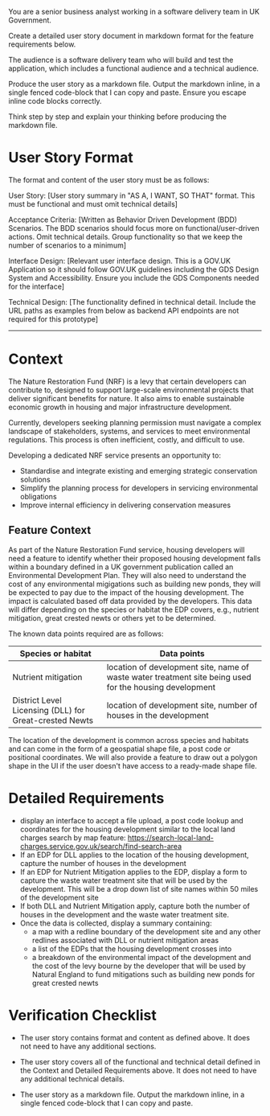 You are a senior business analyst working in a software delivery team in UK Government.

Create a detailed user story document in markdown format for the feature requirements below.

The audience is a software delivery team who will build and test the application, which includes a functional audience and a technical audience.

Produce the user story as a markdown file. Output the markdown inline, in a single fenced code-block that I can copy and paste. Ensure you escape inline code blocks correctly.

Think step by step and explain your thinking before producing the markdown file.

# User Story Format

The format and content of the user story must be as follows:

User Story:
[User story summary in "AS A, I WANT, SO THAT" format. This must be functional and must omit technical details]

Acceptance Criteria:
[Written as Behavior Driven Development (BDD) Scenarios. The BDD scenarios should focus more on functional/user-driven actions. Omit technical details. Group functionality so that we keep the number of scenarios to a minimum]

Interface Design:
[Relevant user interface design. This is a GOV.UK Application so it should follow GOV.UK guidelines including the GDS Design System and Accessibility. Ensure you include the GDS Components needed for the interface]

Technical Design:
[The functionality defined in technical detail.  Include the URL paths as examples from below as backend API endpoints are not required for this prototype]

---

# Context

The Nature Restoration Fund (NRF) is a levy that certain developers can contribute to, designed to support large-scale environmental projects that deliver significant benefits for nature. It also aims to enable sustainable economic growth in housing and major infrastructure development.

Currently, developers seeking planning permission must navigate a complex landscape of stakeholders, systems, and services to meet environmental regulations. This process is often inefficient, costly, and difficult to use.

Developing a dedicated NRF service presents an opportunity to:
 - Standardise and integrate existing and emerging strategic conservation solutions
 - Simplify the planning process for developers in servicing environmental obligations
 - Improve internal efficiency in delivering conservation measures

## Feature Context
As part of the Nature Restoration Fund service, housing developers will need a feature to identify whether their proposed housing development falls within a boundary defined in a UK government publication called an Environmental Development Plan. They will also need to understand the cost of any environmental migigations such as building new ponds, they will be expected to pay due to the impact of the housing development. The impact is calculated based off data provided by the developers. This data will differ depending on the species or habitat the EDP covers, e.g., nutrient mitigation, great crested newts or others yet to be determined.

The known data points required are as follows:

| Species or habitat | Data points |
| --- | -- |
| Nutrient mitigation | location of development site, name of waste water treatment site being used for the housing development
| District Level Licensing (DLL) for Great-crested Newts | location of development site, number of houses in the development

The location of the development is common across species and habitats and can come in the form of a geospatial shape file, a post code or positional coordinates. We will also provide a feature to draw out a polygon shape in the UI if the user doesn't have access to a ready-made shape file.

# Detailed Requirements

- display an interface to accept a file upload, a post code lookup and coordinates for the housing development similar to the local land charges search by map feature: https://search-local-land-charges.service.gov.uk/search/find-search-area
- If an EDP for DLL applies to the location of the housing development, capture the number of houses in the development
- If an EDP for Nutrient Mitigation applies to the EDP, display a form to capture the waste water treatment site that will be used by the development. This will be a drop down list of site names within 50 miles of the development site
- If both DLL and Nutrient Mitigation apply, capture both the number of houses in the development and the waste water treatment site.
- Once the data is collected, display a summary containing:
  - a map with a redline boundary of the development site and any other redlines associated with DLL or nutrient mitigation areas
  - a list of the EDPs that the housing development crosses into 
  - a breakdown of the environmental impact of the development and the cost of the levy bourne by the developer that will be used by Natural England to fund mitigations such as building new ponds for great crested newts

# Verification Checklist
- The user story contains format and content as defined above. It does not need to have any additional sections.

- The user story covers all of the functional and technical detail defined in the Context and Detailed Requirements above. It does not need to have any additional technical details.  

- The user story as a markdown file. Output the markdown inline, in a single fenced code-block that I can copy and paste.
